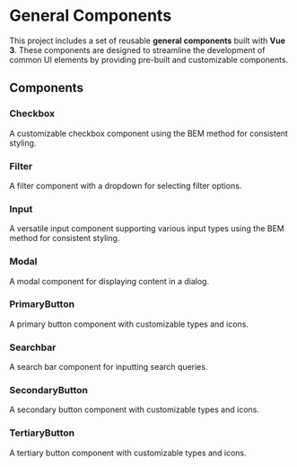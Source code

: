 # General Components

This project includes a set of reusable **general components** built with **Vue 3**. These components are designed to streamline the development of common UI elements by providing pre-built and customizable components.

## Components

### Checkbox
A customizable checkbox component using the BEM method for consistent styling.

### Filter
A filter component with a dropdown for selecting filter options.

### Input
A versatile input component supporting various input types using the BEM method for consistent styling.

### Modal
A modal component for displaying content in a dialog.

### PrimaryButton
A primary button component with customizable types and icons.

### Searchbar
A search bar component for inputting search queries.

### SecondaryButton
A secondary button component with customizable types and icons.

### TertiaryButton
A tertiary button component with customizable types and icons.
